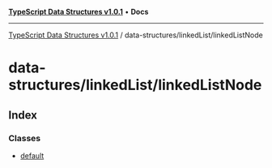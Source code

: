 [**TypeScript Data Structures v1.0.1**](../../../README.md) • **Docs**

***

[TypeScript Data Structures v1.0.1](../../../modules.md) / data-structures/linkedList/linkedListNode

# data-structures/linkedList/linkedListNode

## Index

### Classes

- [default](classes/default.md)

